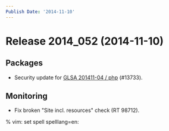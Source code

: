 ```yaml
---
Publish Date: '2014-11-10'
---
```


# Release 2014_052 (2014-11-10)

## Packages

- Security update for [GLSA 201411-04 / php](http://www.gentoo.org/security/en/glsa/glsa-201411-04.xml) (#13733).

## Monitoring

- Fix broken "Site incl. resources" check (RT 98712).

% vim: set spell spelllang=en:
